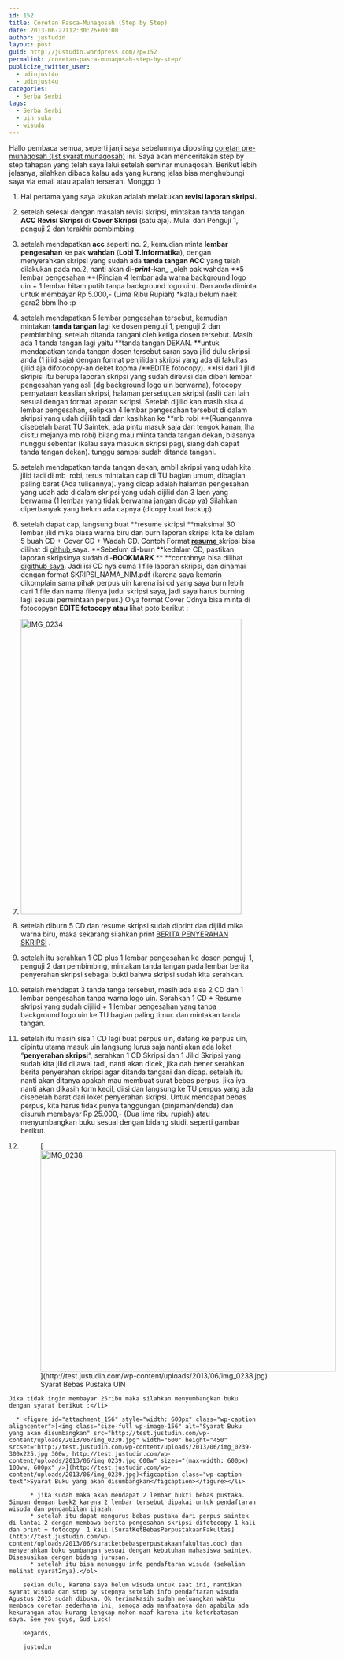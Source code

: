 ```yaml
---
id: 152
title: Coretan Pasca-Munaqosah (Step by Step)
date: 2013-06-27T12:30:26+00:00
author: justudin
layout: post
guid: http://justudin.wordpress.com/?p=152
permalink: /coretan-pasca-munaqosah-step-by-step/
publicize_twitter_user:
  - udinjust4u
  - udinjust4u
categories:
  - Serba Serbi
tags:
  - Serba Serbi
  - uin suka
  - wisuda
---
```

Hallo pembaca semua, seperti janji saya sebelumnya diposting <a href="http://justudin.wordpress.com/2013/06/17/coretan-pre-munaqosah-list-syarat-munaqosah/" target="_blank">coretan pre-munaqosah (list syarat munaqosah)</a> ini. Saya akan menceritakan step by step tahapan yang telah saya lalui setelah seminar munaqosah. Berikut lebih jelasnya, silahkan dibaca kalau ada yang kurang jelas bisa menghubungi saya via email atau apalah terserah. Monggo <img src="http://test.justudin.com/wp-includes/images/smilies/simple-smile.png" alt=":)" class="wp-smiley" style="height: 1em; max-height: 1em;" />

  1. Hal pertama yang saya lakukan adalah melakukan **revisi laporan skripsi.**
  2. setelah selesai dengan masalah revisi skripsi, mintakan tanda tangan **ACC Revisi Skripsi** di **Cover Skripsi** (satu aja). Mulai dari Penguji 1, penguji 2 dan terakhir pembimbing.<!--more-->

  3. setelah mendapatkan **acc** seperti no. 2, kemudian minta **lembar pengesahan** ke pak **wahdan** (**Lobi T.Informatika**), dengan menyerahkan skripsi yang sudah ada **tanda tangan ACC** yang telah dilakukan pada no.2, nanti akan di-**_print_**-kan_ _oleh pak wahdan **5 lembar pengesahan **(Rincian 4 lembar ada warna background logo uin + 1 lembar hitam putih tanpa background logo uin). Dan anda diminta untuk membayar Rp 5.000,- (Lima Ribu Rupiah) *kalau belum naek gara2 bbm lho :p
  4. setelah mendapatkan 5 lembar pengesahan tersebut, kemudian mintakan **tanda tangan** lagi ke dosen penguji 1, penguji 2 dan pembimbing. setelah ditanda tangani oleh ketiga dosen tersebut. Masih ada 1 tanda tangan lagi yaitu **tanda tangan DEKAN. **untuk mendapatkan tanda tangan dosen tersebut saran saya jilid dulu skripsi anda (1 jilid saja) dengan format penjilidan skripsi yang ada di fakultas (jilid aja difotocopy-an deket kopma /**EDITE fotocopy). **Isi dari 1 jilid skripisi itu berupa laporan skripsi yang sudah direvisi dan diberi lembar pengesahan yang asli (dg background logo uin berwarna), fotocopy pernyataan keaslian skripsi, halaman persetujuan skripsi (asli) dan lain sesuai dengan format laporan skripsi. Setelah dijilid kan masih sisa 4 lembar pengesahan, selipkan 4 lembar pengesahan tersebut di dalam skripsi yang udah dijilih tadi dan kasihkan ke **mb robi **(Ruangannya disebelah barat TU Saintek, ada pintu masuk saja dan tengok kanan, lha disitu mejanya mb robi) bilang mau miinta tanda tangan dekan, biasanya nunggu sebentar (kalau saya masukin skripsi pagi, siang dah dapat tanda tangan dekan). tunggu sampai sudah ditanda tangani.
  5. setelah mendapatkan tanda tangan dekan, ambil skripsi yang udah kita jilid tadi di mb  robi, terus mintakan cap di TU bagian umum, dibagian paling barat (Ada tulisannya). yang dicap adalah halaman pengesahan yang udah ada didalam skripsi yang udah dijilid dan 3 laen yang berwarna (1 lembar yang tidak berwarna jangan dicap ya) Silahkan diperbanyak yang belum ada capnya (dicopy buat backup).
  6. setelah dapat cap, langsung buat **resume skripsi **maksimal 30 lembar jilid mika biasa warna biru dan burn laporan skripsi kita ke dalam 5 buah CD + Cover CD + Wadah CD. Contoh Format <a href="https://github.com/justudin/skripsi" target="_blank"><strong>resume</strong> </a>skripsi bisa dilihat di <a href="https://github.com/justudin/skripsi" target="_blank">github </a>saya. **Sebelum di-burn **kedalam CD, pastikan laporan skripsinya sudah di-**BOOKMARK** ** **contohnya bisa dilihat <a href="https://github.com/justudin/skripsi" target="_blank">digithub saya</a>. Jadi isi CD nya cuma 1 file laporan skripsi, dan dinamai dengan format SKRIPSI\_NAMA\_NIM.pdf (karena saya kemarin dikomplain sama pihak perpus uin karena isi cd yang saya burn lebih dari 1 file dan nama filenya judul skripsi saya, jadi saya harus burning lagi sesuai permintaan perpus.) Oiya format Cover Cdnya bisa minta di fotocopyan **EDITE fotocopy atau** lihat poto berikut :
  7. [<img class="aligncenter size-full wp-image-153" alt="IMG_0234" src="http://test.justudin.com/wp-content/uploads/2013/06/img_0234.jpg" width="448" height="600" srcset="http://test.justudin.com/wp-content/uploads/2013/06/img_0234-224x300.jpg 224w, http://test.justudin.com/wp-content/uploads/2013/06/img_0234.jpg 448w" sizes="(max-width: 448px) 100vw, 448px" />](http://test.justudin.com/wp-content/uploads/2013/06/img_0234.jpg)
  8. setelah diburn 5 CD dan resume skripsi sudah diprint dan dijilid mika warna biru, maka sekarang silahkan print [BERITA PENYERAHAN SKRIPSI](http://test.justudin.com/wp-content/uploads/2013/06/berita-penyerahan-skripsi.docx) .
  9. setelah itu serahkan 1 CD plus 1 lembar pengesahan ke dosen penguji 1, penguji 2 dan pembimbing, mintakan tanda tangan pada lembar berita penyerahan skripsi sebagai bukti bahwa skripsi sudah kita serahkan.
 10. setelah mendapat 3 tanda tanga tersebut, masih ada sisa 2 CD dan 1 lembar pengesahan tanpa warna logo uin. Serahkan 1 CD + Resume skripsi yang sudah dijilid + 1 lembar pengesahan yang tanpa background logo uin ke TU bagian paling timur. dan mintakan tanda tangan.
 11. setelah itu masih sisa 1 CD lagi buat perpus uin, datang ke perpus uin, dipintu utama masuk uin langsung lurus saja nanti akan ada loket &#8220;**penyerahan skripsi**&#8220;, serahkan 1 CD Skripsi dan 1 Jilid Skripsi yang sudah kita jilid di awal tadi, nanti akan dicek, jika dah bener serahkan berita penyerahan skripsi agar ditanda tangani dan dicap. setelah itu nanti akan ditanya apakah mau membuat surat bebas perpus, jika iya nanti akan dikasih form kecil, diisi dan langsung ke TU perpus yang ada disebelah barat dari loket penyerahan skripsi. Untuk mendapat bebas perpus, kita harus tidak punya tanggungan (pinjaman/denda) dan disuruh membayar Rp 25.000,- (Dua lima ribu rupiah) atau menyumbangkan buku sesuai dengan bidang studi. seperti gambar berikut.
 12. <figure id="attachment_155" style="width: 600px" class="wp-caption aligncenter">[<img class="size-full wp-image-155" alt="IMG_0238" src="http://test.justudin.com/wp-content/uploads/2013/06/img_0238.jpg" width="600" height="450" srcset="http://test.justudin.com/wp-content/uploads/2013/06/img_0238-300x225.jpg 300w, http://test.justudin.com/wp-content/uploads/2013/06/img_0238.jpg 600w" sizes="(max-width: 600px) 100vw, 600px" />](http://test.justudin.com/wp-content/uploads/2013/06/img_0238.jpg)<figcaption class="wp-caption-text">Syarat Bebas Pustaka UIN</figcaption></figure> 
    Jika tidak ingin membayar 25ribu maka silahkan menyumbangkan buku dengan syarat berikut :</li> 
    
      * <figure id="attachment_156" style="width: 600px" class="wp-caption aligncenter">[<img class="size-full wp-image-156" alt="Syarat Buku yang akan disumbangkan" src="http://test.justudin.com/wp-content/uploads/2013/06/img_0239.jpg" width="600" height="450" srcset="http://test.justudin.com/wp-content/uploads/2013/06/img_0239-300x225.jpg 300w, http://test.justudin.com/wp-content/uploads/2013/06/img_0239.jpg 600w" sizes="(max-width: 600px) 100vw, 600px" />](http://test.justudin.com/wp-content/uploads/2013/06/img_0239.jpg)<figcaption class="wp-caption-text">Syarat Buku yang akan disumbangkan</figcaption></figure></li> 
        
          * jika sudah maka akan mendapat 2 lembar bukti bebas pustaka. Simpan dengan baek2 karena 2 lembar tersebut dipakai untuk pendaftaran wisuda dan pengambilan ijazah.
          * setelah itu dapat mengurus bebas pustaka dari perpus saintek di lantai 2 dengan membawa berita pengesahan skripsi difotocopy 1 kali dan print + fotocopy  1 kali [SuratKetBebasPerpustakaanFakultas](http://test.justudin.com/wp-content/uploads/2013/06/suratketbebasperpustakaanfakultas.doc) dan menyerahkan buku sumbangan sesuai dengan kebutuhan mahasiswa saintek. Disesuaikan dengan bidang jurusan.
          * setelah itu bisa menunggu info pendaftaran wisuda (sekalian melihat syarat2nya).</ol> 
        
        sekian dulu, karena saya belum wisuda untuk saat ini, nantikan syarat wisuda dan step by stepnya setelah info pendaftaran wisuda Agustus 2013 sudah dibuka. Ok terimakasih sudah meluangkan waktu membaca coretan sederhana ini, semoga ada manfaatnya dan apabila ada kekurangan atau kurang lengkap mohon maaf karena itu keterbatasan saya. See you guys, Gud Luck!
        
        Regards,
        
        justudin